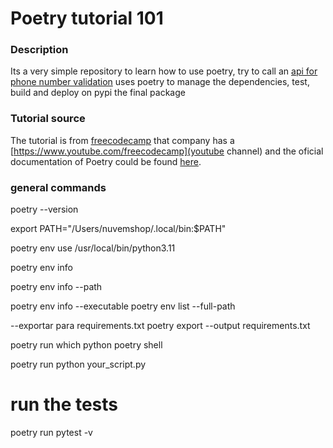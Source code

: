 # Poetry tutorial 101

### Description
Its a very simple repository to learn how to use poetry, try to call an [api for phone number validation](https://app.numlookupapi.com/api-keys)
uses poetry to manage the dependencies, test, build and deploy on pypi the final package

### Tutorial source
The tutorial is from [freecodecamp](https://www.freecodecamp.org/news/how-to-build-and-publish-python-packages-with-poetry/) 
that company has a [https://www.youtube.com/freecodecamp](youtube channel) and the oficial documentation of Poetry 
could be found [here](https://python-poetry.org/docs/basic-usage/).


### general commands
poetry --version



export PATH="/Users/nuvemshop/.local/bin:$PATH"



poetry env use /usr/local/bin/python3.11


poetry env info



poetry env info --path


poetry env info --executable
poetry env list --full-path



--exportar para requirements.txt
poetry export --output requirements.txt



poetry run which python
poetry shell



poetry run python your_script.py


# run the tests
poetry run pytest -v

